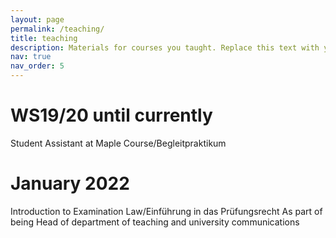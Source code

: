 ```yaml
---
layout: page
permalink: /teaching/
title: teaching
description: Materials for courses you taught. Replace this text with your description.
nav: true
nav_order: 5
---
```


# WS19/20 until currently
Student Assistant at Maple Course/Begleitpraktikum 

# January 2022
Introduction to Examination Law/Einführung in das Prüfungsrecht
As part of being Head of department of teaching and university communications
